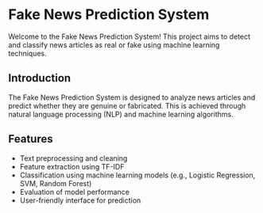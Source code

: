 <!DOCTYPE html>
<html lang="en">
<head>
    <meta charset="UTF-8">
    <meta name="viewport" content="width=device-width, initial-scale=1.0">
    <title>Fake News Prediction System</title>
</head>
<body>
    <h1>Fake News Prediction System</h1>
    <p>Welcome to the Fake News Prediction System! This project aims to detect and classify news articles as real or fake using machine learning techniques.</p>
    <h2>Introduction</h2>
    <p>The Fake News Prediction System is designed to analyze news articles and predict whether they are genuine or fabricated. This is achieved through natural language processing (NLP) and machine learning algorithms.</p>
    <h2>Features</h2>
    <ul>
        <li>Text preprocessing and cleaning</li>
        <li>Feature extraction using TF-IDF</li>
        <li>Classification using machine learning models (e.g., Logistic Regression, SVM, Random Forest)</li>
        <li>Evaluation of model performance</li>
        <li>User-friendly interface for prediction</li>
    </ul>
</body>
</html>
